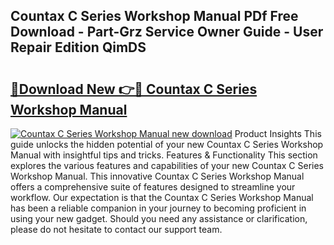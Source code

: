 ## Countax C Series Workshop Manual PDf Free Download - Part-Grz Service Owner Guide - User Repair Edition QimDS

# <h2><a href="http://cf21934.oget.top/?id=Countax+C+Series+Workshop+Manual">🔗Download New 👉🔴 Countax C Series Workshop Manual</a></h2>

[![Countax C Series Workshop Manual new download](https://i.imgur.com/5g1atiW.png)](http://cf21934.oget.top/?id=Countax+C+Series+Workshop+Manual)
Product Insights This guide unlocks the hidden potential of your new Countax C Series Workshop Manual with insightful tips and tricks. Features & Functionality This section explores the various features and capabilities of your new Countax C Series Workshop Manual. This innovative Countax C Series Workshop Manual offers a comprehensive suite of features designed to streamline your workflow. Our expectation is that the Countax C Series Workshop Manual has been a reliable companion in your journey to becoming proficient in using your new gadget. Should you need any assistance or clarification, please do not hesitate to contact our support team.
